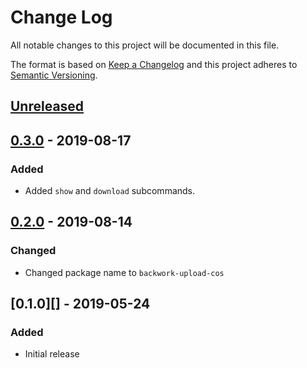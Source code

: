 # Change Log

All notable changes to this project will be documented in this file.

The format is based on [Keep a Changelog](http://keepachangelog.com/)
and this project adheres to [Semantic Versioning](http://semver.org/).

## [Unreleased]

## [0.3.0][] - 2019-08-17

### Added

- Added `show` and `download` subcommands.

## [0.2.0][] - 2019-08-14

### Changed

- Changed package name to `backwork-upload-cos`

## [0.1.0][] - 2019-05-24

### Added

- Initial release

[unreleased]: https://github.com/IBM/backwork-upload-cos/compare/0.3.0...HEAD
[0.3.0]: https://github.com/IBM/backwork-upload-cos/compare/0.2.0...0.3.0
[0.2.0]: https://github.com/IBM/backwork-upload-cos/compare/0.1.0...0.2.0
